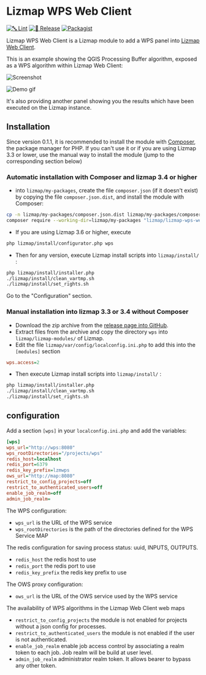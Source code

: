 # Lizmap WPS Web Client

[![🔤 Lint](https://github.com/3liz/lizmap-wps-web-client-module/actions/workflows/lint.yml/badge.svg)](https://github.com/3liz/lizmap-wps-web-client-module/actions/workflows/lint.yml)
[![🚀 Release](https://github.com/3liz/lizmap-wps-web-client-module/actions/workflows/release.yml/badge.svg)](https://github.com/3liz/lizmap-wps-web-client-module/actions/workflows/release.yml)
[![Packagist](https://img.shields.io/packagist/v/lizmap/lizmap-wps-web-client)](https://packagist.org/packages/lizmap/lizmap-wps-web-client)

Lizmap WPS Web Client is a Lizmap module to add a WPS panel into [Lizmap Web Client](https://github.com/3liz/lizmap-web-client/).

This is an example showing the QGIS Processing Buffer algorithm, exposed as a WPS algorithm within Lizmap Web Client:

![Screenshot](docs/media/screenshot.png)

![Demo gif](docs/media/demo.gif)

It's also providing another panel showing you the results which have been executed on the Lizmap instance.

## Installation

Since version 0.1.1, it is recommended to install the module
with [Composer](https://getcomposer.org), the package manager for PHP.
If you can't use it or if you are using Lizmap 3.3 or lower, use the manual way to
install the module (jump to the corresponding section below)

### Automatic installation with Composer and lizmap 3.4 or higher

* into `lizmap/my-packages`, create the file `composer.json` (if it doesn't exist)
  by copying the file `composer.json.dist`, and install the module with Composer:

```bash
cp -n lizmap/my-packages/composer.json.dist lizmap/my-packages/composer.json
composer require --working-dir=lizmap/my-packages "lizmap/lizmap-wps-web-client"
```

* If you are using Lizmap 3.6 or higher, execute

```bash
php lizmap/install/configurator.php wps
```

* Then for any version, execute Lizmap install scripts into `lizmap/install/` :

```bash
php lizmap/install/installer.php
./lizmap/install/clean_vartmp.sh
./lizmap/install/set_rights.sh
```

Go to the "Configuration" section.

### Manual installation into lizmap 3.3 or 3.4 without Composer

* Download the zip archive from the [release page into GitHub](https://github.com/3liz/lizmap-wps-web-client-module/releases).
* Extract files from the archive and copy the directory `wps` into `lizmap/lizmap-modules/` of Lizmap.
* Edit the file  `lizmap/var/config/localconfig.ini.php` to add this
  into the `[modules]` section

```ini
wps.access=2
```

* Then execute Lizmap install scripts into `lizmap/install/` :

```bash
php lizmap/install/installer.php
./lizmap/install/clean_vartmp.sh
./lizmap/install/set_rights.sh
```


## configuration

Add a section `[wps]` in your `localconfig.ini.php` and add the variables:

```ini
[wps]
wps_url="http://wps:8080"
wps_rootDirectories="/projects/wps"
redis_host=localhost
redis_port=6379
redis_key_prefix=lzmwps
ows_url="http://map:8080"
restrict_to_config_projects=off
restrict_to_authenticated_users=off
enable_job_realm=off
admin_job_realm=
```

The WPS configuration:

* `wps_url` is the URL of the WPS service
* `wps_rootDirectories` is the path of the directories defined for the WPS Service MAP

The redis configuration for saving process status: uuid, INPUTS, OUTPUTS.

* `redis_host` the redis host to use
* `redis_port` the redis port to use
* `redis_key_prefix` the redis key prefix to use

The OWS proxy configuration:

* `ows_url` is the URL of the OWS service used by the WPS service

The availability of WPS algorithms in the Lizmap Web Client web maps

* `restrict_to_config_projects` the module is not enabled for projects without a json config for processes.
* `restrict_to_authenticated_users` the module is not enabled if the user is not authenticated.
* `enable_job_realm` enable job access control by associating a realm token to each job. Job realm will be build at user level.
* `admin_job_realm` administrator realm token. It allows bearer to bypass any other token.
